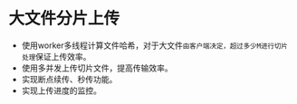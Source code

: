 # 大文件分片上传

- 使用worker多线程计算文件哈希，对于大文件`由客户端决定，超过多少M进行切片处理`保证上传效率。
- 使用多并发上传切片文件，提高传输效率。
- 实现断点续传、秒传功能。
- 实现上传进度的监控。

